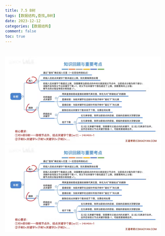 ```yaml
---
title: 7.5 B树
tags: [数据结构,查找,B树]
date: 2023-12-12
categories: [数据结构]
comment: false
toc: true
---
```

#
<!--more-->

![](../../../../themes/yilia/source/img/datastruct/7_search/B/1.png)
![数据结构](/img/datastruct/7_search/B/1.png)


